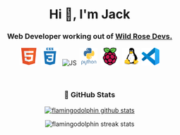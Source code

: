 <h1 align="center">Hi 👋, I'm Jack</h1>
<h3 align="center">
    Web Developer working out of 
    <a href="https://github.com/WildRoseDevs" target="_blank">Wild Rose Devs.</a>
</h3>

<p align="center">
    <img src="https://github.com/devicons/devicon/blob/master/icons/html5/html5-original.svg" title="HTML5" alt="HTML" width="40" height="40"/>&nbsp;
    <img src="https://github.com/devicons/devicon/blob/master/icons/css3/css3-plain-wordmark.svg" title="CSS3" alt="CSS" width="40" height="40"/>&nbsp;
    <img src="https://github.com/devicons/devicon/blob/master/icons/js/js-plain-wordmark.svg" title="Javascript" alt="JS" width="40" height="40"/>&nbsp;
    <img src="https://github.com/devicons/devicon/blob/master/icons/python/python-original-wordmark.svg" title="Python" alt="Python" width="40" height="40"/>&nbsp;
    <img src="https://github.com/devicons/devicon/blob/master/icons/raspberrypi/raspberrypi-original.svg" title="Raspberry Pi" alt="Raspberry Pi" width="40" height="40"/>&nbsp;
    <img src="https://github.com/devicons/devicon/blob/master/icons/linux/linux-original.svg" title="Linux" alt="Linux" width="40" height="40"/>
    <img src="https://github.com/devicons/devicon/blob/master/icons/vscode/vscode-original.svg" title="VS Code" alt="Visual Studio Code" width="40" height="40"/>
</p>
</br>
<h3 align="center">🚀 GitHub Stats</h3>

<p align="center">
    <a href="https://github.com/anuraghazra/github-readme-stats">
        <img src="https://github-readme-stats.vercel.app/api?username=flamingodolphin&theme=tokyonight&count_private=true&show_icons=true&include_all_commits=true" 
             alt="flamingodolphin github stats"/>
    </a>
</p>

<p align="center">
    <img src="https://github-readme-streak-stats.herokuapp.com/?user=flamingodolphin&theme=tokyonight" 
         alt="flamingodolphin streak stats"/>
</p>
